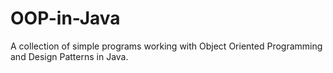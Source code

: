 # OOP-in-Java
A collection of simple programs working with Object Oriented Programming and Design Patterns in Java.
